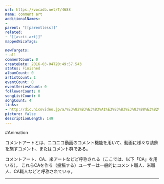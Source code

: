 ```yaml
---
url: https://vocadb.net/T/4688
name: comment art
additionalNames: 
- 
parent: "[[parentless]]"
related:
- "[[ascii-art]]"
mappedNicoTags:

newTargets:
- all
commentCount: 0
createDate: 2016-03-04T20:49:57.543
status: Finished
albumCount: 0
artistCount: 1
eventCount: 0
eventSeriesCount: 0
followerCount: 0
songListCount: 0
songCount: 4
links: 
- http://dic.nicovideo.jp/a/%E3%82%B3%E3%83%A1%E3%83%B3%E3%83%88%E3%82%A2%E3%83%BC%E3%83%88
picture: false
descriptionLength: 149
---
```


#Animation

コメントアートとは、ニコニコ動画のコメント機能を用いて、動画に様々な装飾を施すコメント、またはコメント群である。

コメントアート、CA、米アートなどど呼称される（ここでは、以下「CA」を用いる）。
これらCAを作る（投稿する）ユーザーは一般的にコメント職人、米職人、CA職人などと呼称されている。

---

